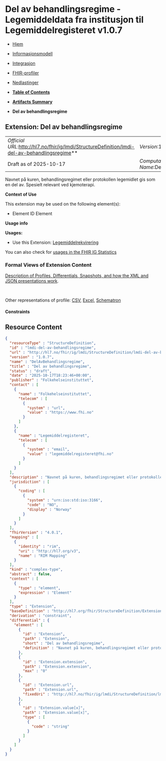 # Del av behandlingsregime - Legemiddeldata fra institusjon til Legemiddelregisteret v1.0.7

*  [Hjem](index.md) 
*  [Informasjonsmodell](informasjonsmodell.md) 
*  [Integrasjon](integrasjon.md) 
*  [FHIR-profiler](profiler.md) 
*  [Nedlastinger](nedlastinger.md) 

* [**Table of Contents**](toc.md)
* [**Artifacts Summary**](artifacts.md)
* **Del av behandlingsregime**

## Extension: Del av behandlingsregime 

| | |
| :--- | :--- |
| *Official URL*:http://hl7.no/fhir/ig/lmdi/StructureDefinition/lmdi-del-av-behandlingsregime** | *Version*:1.0.7** |
| Draft as of 2025-10-17 | *Computable Name*:DelAvBehandlingsregime |

Navnet på kuren, behandlingsregimet eller protokollen legemidlet gis som en del av. Spesielt relevant ved kjemoterapi.

**Context of Use**

This extension may be used on the following element(s):

* Element ID Element

**Usage info**

**Usages:**

* Use this Extension: [Legemiddelrekvirering](StructureDefinition-lmdi-medicationrequest.md)

You can also check for [usages in the FHIR IG Statistics](https://packages2.fhir.org/xig/hl7.fhir.no.lmdi|current/StructureDefinition/lmdi-del-av-behandlingsregime)

### Formal Views of Extension Content

 [Description of Profiles, Differentials, Snapshots, and how the XML and JSON presentations work](http://build.fhir.org/ig/FHIR/ig-guidance/readingIgs.html#structure-definitions). 

 

Other representations of profile: [CSV](StructureDefinition-lmdi-del-av-behandlingsregime.csv), [Excel](StructureDefinition-lmdi-del-av-behandlingsregime.xlsx), [Schematron](StructureDefinition-lmdi-del-av-behandlingsregime.sch) 

#### Constraints



## Resource Content

```json
{
  "resourceType" : "StructureDefinition",
  "id" : "lmdi-del-av-behandlingsregime",
  "url" : "http://hl7.no/fhir/ig/lmdi/StructureDefinition/lmdi-del-av-behandlingsregime",
  "version" : "1.0.7",
  "name" : "DelAvBehandlingsregime",
  "title" : "Del av behandlingsregime",
  "status" : "draft",
  "date" : "2025-10-17T18:23:46+00:00",
  "publisher" : "Folkehelseinstituttet",
  "contact" : [
    {
      "name" : "Folkehelseinstituttet",
      "telecom" : [
        {
          "system" : "url",
          "value" : "https://www.fhi.no"
        }
      ]
    },
    {
      "name" : "Legemiddelregisteret",
      "telecom" : [
        {
          "system" : "email",
          "value" : "legemiddelregisteret@fhi.no"
        }
      ]
    }
  ],
  "description" : "Navnet på kuren, behandlingsregimet eller protokollen legemidlet gis som en del av. Spesielt relevant ved kjemoterapi.",
  "jurisdiction" : [
    {
      "coding" : [
        {
          "system" : "urn:iso:std:iso:3166",
          "code" : "NO",
          "display" : "Norway"
        }
      ]
    }
  ],
  "fhirVersion" : "4.0.1",
  "mapping" : [
    {
      "identity" : "rim",
      "uri" : "http://hl7.org/v3",
      "name" : "RIM Mapping"
    }
  ],
  "kind" : "complex-type",
  "abstract" : false,
  "context" : [
    {
      "type" : "element",
      "expression" : "Element"
    }
  ],
  "type" : "Extension",
  "baseDefinition" : "http://hl7.org/fhir/StructureDefinition/Extension",
  "derivation" : "constraint",
  "differential" : {
    "element" : [
      {
        "id" : "Extension",
        "path" : "Extension",
        "short" : "Del av behandlingsregime",
        "definition" : "Navnet på kuren, behandlingsregimet eller protokollen legemidlet gis som en del av. Spesielt relevant ved kjemoterapi."
      },
      {
        "id" : "Extension.extension",
        "path" : "Extension.extension",
        "max" : "0"
      },
      {
        "id" : "Extension.url",
        "path" : "Extension.url",
        "fixedUri" : "http://hl7.no/fhir/ig/lmdi/StructureDefinition/lmdi-del-av-behandlingsregime"
      },
      {
        "id" : "Extension.value[x]",
        "path" : "Extension.value[x]",
        "type" : [
          {
            "code" : "string"
          }
        ]
      }
    ]
  }
}

```

